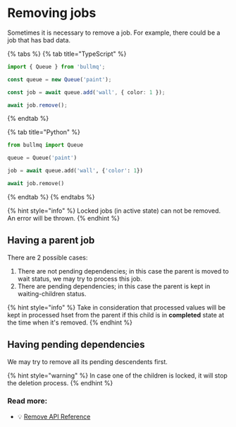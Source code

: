# Removing jobs

Sometimes it is necessary to remove a job. For example, there could be a job that has bad data.

{% tabs %}
{% tab title="TypeScript" %}
```typescript
import { Queue } from 'bullmq';

const queue = new Queue('paint');

const job = await queue.add('wall', { color: 1 });

await job.remove();
```
{% endtab %}

{% tab title="Python" %}
```python
from bullmq import Queue

queue = Queue('paint')

job = await queue.add('wall', {'color': 1})

await job.remove()
```
{% endtab %}
{% endtabs %}

{% hint style="info" %}
Locked jobs (in active state) can not be removed. An error will be thrown.
{% endhint %}

## Having a parent job

There are 2 possible cases:

1. There are not pending dependencies; in this case the parent is moved to wait status, we may try to process this job.
2. There are pending dependencies; in this case the parent is kept in waiting-children status.

{% hint style="info" %}
Take in consideration that processed values will be kept in processed hset from the parent if this child is in **completed** state at the time when it's removed.
{% endhint %}

## Having pending dependencies

We may try to remove all its pending descendents first.

{% hint style="warning" %}
In case one of the children is locked, it will stop the deletion process.
{% endhint %}

### Read more:

* 💡 [Remove API Reference](https://api.docs.bullmq.io/classes/Job.html#remove)
